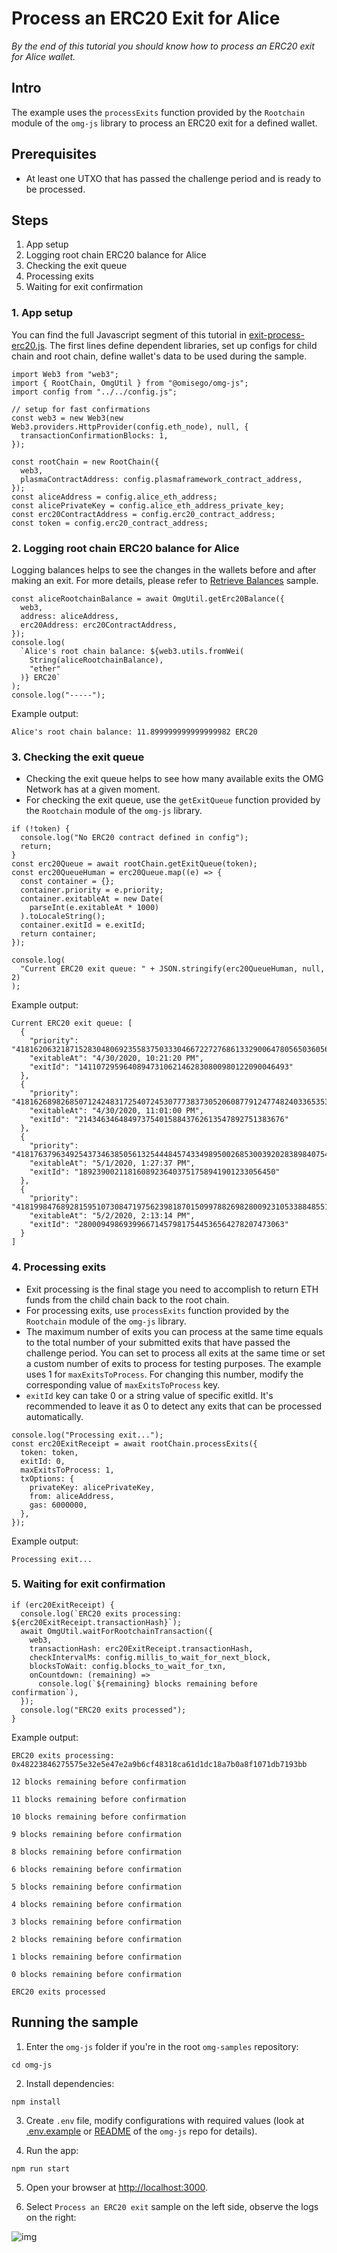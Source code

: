 # Process an ERC20 Exit for Alice

_By the end of this tutorial you should know how to process an ERC20 exit for Alice wallet._

## Intro

The example uses the `processExits` function provided by the `Rootchain` module of the `omg-js` library to process an ERC20 exit for a defined wallet.

## Prerequisites

- At least one UTXO that has passed the challenge period and is ready to be processed.

## Steps

1. App setup
2. Logging root chain ERC20 balance for Alice
3. Checking the exit queue
4. Processing exits
5. Waiting for exit confirmation

### 1. App setup

You can find the full Javascript segment of this tutorial in [exit-process-erc20.js](./exit-process-erc20.js). The first lines define dependent libraries, set up configs for child chain and root chain, define wallet's data to be used during the sample.

```
import Web3 from "web3";
import { RootChain, OmgUtil } from "@omisego/omg-js";
import config from "../../config.js";

// setup for fast confirmations
const web3 = new Web3(new Web3.providers.HttpProvider(config.eth_node), null, {
  transactionConfirmationBlocks: 1,
});

const rootChain = new RootChain({
  web3,
  plasmaContractAddress: config.plasmaframework_contract_address,
});
const aliceAddress = config.alice_eth_address;
const alicePrivateKey = config.alice_eth_address_private_key;
const erc20ContractAddress = config.erc20_contract_address;
const token = config.erc20_contract_address;
```

### 2. Logging root chain ERC20 balance for Alice

Logging balances helps to see the changes in the wallets before and after making an exit. For more details, please refer to [Retrieve Balances](../01-balances/README.md) sample.

```
const aliceRootchainBalance = await OmgUtil.getErc20Balance({
  web3,
  address: aliceAddress,
  erc20Address: erc20ContractAddress,
});
console.log(
  `Alice's root chain balance: ${web3.utils.fromWei(
    String(aliceRootchainBalance),
    "ether"
  )} ERC20`
);
console.log("-----");
```

Example output:

```
Alice's root chain balance: 11.899999999999999982 ERC20
```

### 3. Checking the exit queue

- Checking the exit queue helps to see how many available exits the OMG Network has at a given moment.
- For checking the exit queue, use the `getExitQueue` function provided by the `Rootchain` module of the `omg-js` library.

```
if (!token) {
  console.log("No ERC20 contract defined in config");
  return;
}
const erc20Queue = await rootChain.getExitQueue(token);
const erc20QueueHuman = erc20Queue.map((e) => {
  const container = {};
  container.priority = e.priority;
  container.exitableAt = new Date(
    parseInt(e.exitableAt * 1000)
  ).toLocaleString();
  container.exitId = e.exitId;
  return container;
});

console.log(
  "Current ERC20 exit queue: " + JSON.stringify(erc20QueueHuman, null, 2)
);
```

Example output:

```
Current ERC20 exit queue: [
  {
    "priority": "41816206321871528304806923558375033304667227276861332900647805650360566813",
    "exitableAt": "4/30/2020, 10:21:20 PM",
    "exitId": "14110729596408947310621462830800980122090046493"
  },
  {
    "priority": "41816268982685071242483172540724530777383730520608779124774824033653537916",
    "exitableAt": "4/30/2020, 11:01:00 PM",
    "exitId": "2143463464849737540158843762613547892751383676"
  },
  {
    "priority": "41817637963492543734638505613254448457433498950026853003920283898407545538",
    "exitableAt": "5/1/2020, 1:27:37 PM",
    "exitId": "18923900211816089236403751758941901233056450"
  },
  {
    "priority": "41819984768928159510730847197562398187015099788269828009231053388485518759",
    "exitableAt": "5/2/2020, 2:13:14 PM",
    "exitId": "2800094986939966714579817544536564278207473063"
  }
]
```

### 4. Processing exits

- Exit processing is the final stage you need to accomplish to return ETH funds from the child chain back to the root chain.
- For processing exits, use `processExits` function provided by the `Rootchain` module of the `omg-js` library.
- The maximum number of exits you can process at the same time equals to the total number of your submitted exits that have passed the challenge period. You can set to process all exits at the same time or set a custom number of exits to process for testing purposes. The example uses 1 for `maxExitsToProcess`. For changing this number, modify the corresponding value of `maxExitsToProcess` key.
- `exitId` key can take 0 or a string value of specific exitId. It's recommended to leave it as 0 to detect any exits that can be processed automatically.

```
console.log("Processing exit...");
const erc20ExitReceipt = await rootChain.processExits({
  token: token,
  exitId: 0,
  maxExitsToProcess: 1,
  txOptions: {
    privateKey: alicePrivateKey,
    from: aliceAddress,
    gas: 6000000,
  },
});

```

Example output:

```
Processing exit...
```

### 5. Waiting for exit confirmation

```
if (erc20ExitReceipt) {
  console.log(`ERC20 exits processing: ${erc20ExitReceipt.transactionHash}`);
  await OmgUtil.waitForRootchainTransaction({
    web3,
    transactionHash: erc20ExitReceipt.transactionHash,
    checkIntervalMs: config.millis_to_wait_for_next_block,
    blocksToWait: config.blocks_to_wait_for_txn,
    onCountdown: (remaining) =>
      console.log(`${remaining} blocks remaining before confirmation`),
  });
  console.log("ERC20 exits processed");
}
```

Example output:

```
ERC20 exits processing: 0x48223846275575e32e5e47e2a9b6cf48318ca61d1dc18a7b0a8f1071db7193bb

12 blocks remaining before confirmation

11 blocks remaining before confirmation

10 blocks remaining before confirmation

9 blocks remaining before confirmation

8 blocks remaining before confirmation

6 blocks remaining before confirmation

5 blocks remaining before confirmation

4 blocks remaining before confirmation

3 blocks remaining before confirmation

2 blocks remaining before confirmation

1 blocks remaining before confirmation

0 blocks remaining before confirmation

ERC20 exits processed
```

## Running the sample

1. Enter the `omg-js` folder if you're in the root `omg-samples` repository:

```
cd omg-js
```

2. Install dependencies:

```
npm install
```

3. Create `.env` file, modify configurations with required values (look at [.env.example](../../.env.example) or [README](../../README.md) of the `omg-js` repo for details).

4. Run the app:

```
npm run start
```

5. Open your browser at [http://localhost:3000](http://localhost:3000).

6. Select `Process an ERC20 exit` sample on the left side, observe the logs on the right:

![img](../assets/images/13.png)
